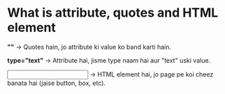 # What is attribute, quotes and HTML element

**""** → Quotes hain, jo attribute ki value ko band karti hain.

**type="text"** → Attribute hai, jisme type naam hai aur "text" uski value.

**<input>** → HTML element hai, jo page pe koi cheez banata hai (jaise button, box, etc).
